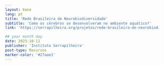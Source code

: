 ```yaml
---
layout: base
lang: pt
title: 'Rede Brasileira de Neurobiodiversidade' 
subtitle: 'Como os cérebros se desenvolveram no ambiente aquático?'
link: 'https://serrapilheira.org/projetos/rede-brasileira-de-neurobiodiversidade/'

## year month day
date: 2023-10-11
publisher: 'Instituto Serrapilheira'
post-type: Recursos
marker-color: '#27aae1'
---
```

